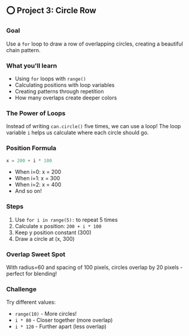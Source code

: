 ## ⭕ Project 3: Circle Row

### Goal
Use a `for` loop to draw a row of overlapping circles, creating a beautiful chain pattern.

### What you'll learn
- Using `for` loops with `range()`
- Calculating positions with loop variables
- Creating patterns through repetition
- How many overlaps create deeper colors

### The Power of Loops
Instead of writing `can.circle()` five times, we can use a loop! The loop variable `i` helps us calculate where each circle should go.

### Position Formula
```python
x = 200 + i * 100
```
- When i=0: x = 200
- When i=1: x = 300
- When i=2: x = 400
- And so on!

### Steps
1. Use `for i in range(5):` to repeat 5 times
2. Calculate x position: `200 + i * 100`
3. Keep y position constant (300)
4. Draw a circle at (x, 300)

### Overlap Sweet Spot
With radius=60 and spacing of 100 pixels, circles overlap by 20 pixels - perfect for blending!

### Challenge
Try different values:
- `range(10)` - More circles!
- `i * 80` - Closer together (more overlap)
- `i * 120` - Further apart (less overlap)
